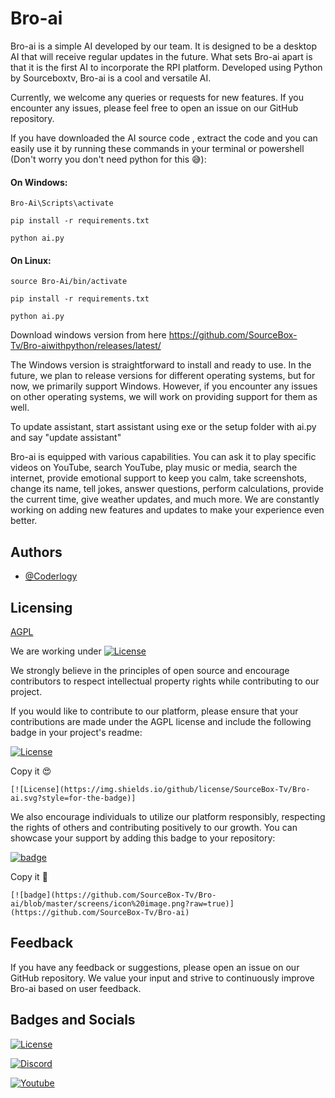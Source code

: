 # Bro-ai
Bro-ai is a simple AI developed by our team. It is designed to be a desktop AI that will receive regular updates in the future. What sets Bro-ai apart is that it is the first AI to incorporate the RPI platform. Developed using Python by Sourceboxtv, Bro-ai is a cool and versatile AI.

Currently, we welcome any queries or requests for new features. If you encounter any issues, please feel free to open an issue on our GitHub repository.

If you have downloaded the AI source code , extract the code and you can easily use it by running these commands in your terminal or powershell (Don't worry you don't need python for this 😅):

#### On Windows:

```Bro-Ai\Scripts\activate```

```pip install -r requirements.txt```

```python ai.py```

#### On Linux:

```source Bro-Ai/bin/activate```

```pip install -r requirements.txt```

```python ai.py```


Download windows version from here https://github.com/SourceBox-Tv/Bro-aiwithpython/releases/latest/
 
The Windows version is straightforward to install and ready to use. In the future, we plan to release versions for different operating systems, but for now, we primarily support Windows. However, if you encounter any issues on other operating systems, we will work on providing support for them as well.
 
To update assistant, start assistant using exe or the setup folder with ai.py and say "update assistant"

Bro-ai is equipped with various capabilities. You can ask it to play specific videos on YouTube, search YouTube, play music or media, search the internet, provide emotional support to keep you calm, take screenshots, change its name, tell jokes, answer questions, perform calculations, provide the current time, give weather updates, and much more. We are constantly working on adding new features and updates to make your experience even better.

## Authors

- [@Coderlogy](https://github.com/CoderLogy)

  
## Licensing 

[AGPL](https://github.com/SourceBox-Tv/Bro-aiwithpython/blob/master/LICENSE)
 
We are working under [![License](https://img.shields.io/github/license/SourceBox-Tv/Bro-ai.svg?style=social)](https://github.com/SourceBox-Tv/Bro-ai/blob/master/LICENSE) 

We strongly believe in the principles of open source and encourage contributors to respect intellectual property rights while contributing to our project.

If you would like to contribute to our platform, please ensure that your contributions are made under the AGPL license and include the following badge in your project's readme:
 
[![License](https://img.shields.io/github/license/SourceBox-Tv/Bro-ai.svg?style=for-the-badge)](https://github.com/SourceBox-Tv/Bro-ai)

Copy it 😍
 
```[![License](https://img.shields.io/github/license/SourceBox-Tv/Bro-ai.svg?style=for-the-badge)]```
 
We also encourage individuals to utilize our platform responsibly, respecting the rights of others and contributing positively to our growth. 
You can showcase your support by adding this badge to your repository:
 
[![badge](https://github.com/SourceBox-Tv/Bro-ai/blob/master/screens/icon%20image.png?raw=true)](https://github.com/SourceBox-Tv/Bro-ai)

Copy it 🤑
 
``` [![badge](https://github.com/SourceBox-Tv/Bro-ai/blob/master/screens/icon%20image.png?raw=true)](https://github.com/SourceBox-Tv/Bro-ai) ```
  
## Feedback

If you have any feedback or suggestions, please open an issue on our GitHub repository. We value your input and strive to continuously improve Bro-ai based on user feedback.

  
## Badges and Socials

[![License](https://img.shields.io/github/license/SourceBox-Tv/Bro-ai.svg?style=flat-square)](https://github.com/SourceBox-Tv/Bro-ai)

[![Discord](https://img.shields.io/discord/757875229656875080?style=flat-square)](https://discord.gg/gGugvbs)

[![Youtube](https://img.shields.io/youtube/channel/subscribers/UC4-BRxXYcfADtkPa_qE1Xhw?label=Subscribe%20us%20now&style=social)](https://www.youtube.com/channel/UC4-BRxXYcfADtkPa_qE1Xhw?sub_confirmation=1)
